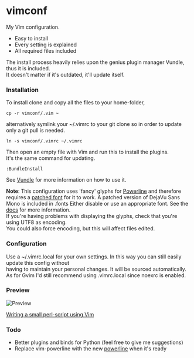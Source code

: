 vimconf
=======

My Vim configuration.
* Easy to install
* Every setting is explained
* All required files included

The install process heavily relies upon the genius plugin manager Vundle, 
thus it is included.  
It doesn't matter if it's outdated, it'll update itself.

### Installation
To install clone and copy all the files to your home-folder,   

    cp -r vimconf/.vim ~

alternatively symlink your ~/.vimrc to your git clone so in order to update
only a git pull is needed.  

    ln -s vimconf/.vimrc ~/.vimrc

Then open an empty file with Vim and run this to install the plugins.  
It's the same command for updating.  

    :BundleInstall

See [Vundle](https://github.com/gmarik/vundle) for more information on how 
to use it.

**Note**: This configuration uses 'fancy' glyphs for 
[Powerline](https://github.com/Lokaltog/vim-powerline) and therefore requires 
a [patched font](https://github.com/Lokaltog/vim-powerline/wiki/Patched-fonts) 
for it to work. A patched version of DejaVu Sans Mono is included in .fonts 
Either disable  or use an appropriate font. See the 
[docs](https://github.com/Lokaltog/vim-powerline#troubleshooting) for more 
information.  
If you're having problems with displaying the glyphs, check that you're using 
UTF8 as encoding.  
You could also force encoding, but this will affect files 
edited.

### Configuration
Use a ~/.vimrc.local for your own settings. In this way you can still easily 
update this config without  
having to maintain your personal changes. It will be sourced automatically.  
As for Gvim I'd still recommend using .vimrc.local since noexrc is enabled.

### Preview
![Preview](http://i.imgur.com/rdTew.png "Vim screenshot")

[Writing a small perl-script using Vim](http://youtu.be/DrzAuLsxgwU)

### Todo
* Better plugins and binds for Python (feel free to give me 
suggestions)
* Replace vim-powerline with the new 
[powerline](https://github.com/Lokaltog/powerline) when it's ready
